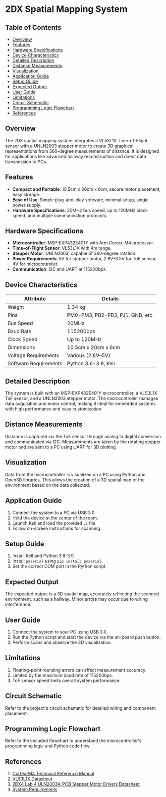 # 2DX Spatial Mapping System

## Table of Contents
- [Overview](#overview)
- [Features](#features)
- [Hardware Specifications](#hardware-specifications)
- [Device Characteristics](#device-characteristics)
- [Detailed Description](#detailed-description)
- [Distance Measurements](#distance-measurements)
- [Visualization](#visualization)
- [Application Guide](#application-guide)
- [Setup Guide](#setup-guide)
- [Expected Output](#expected-output)
- [User Guide](#user-guide)
- [Limitations](#limitations)
- [Circuit Schematic](#circuit-schematic)
- [Programming Logic Flowchart](#programming-logic-flowchart)
- [References](#references)

## Overview
The 2DX spatial mapping system integrates a VL53L1X Time-of-Flight sensor with a UNLN2003 stepper motor to create 3D graphical representations from 360-degree measurements of distance. It is designed for applications like advanced hallway reconstruction and direct data transmission to PCs.

## Features
- **Compact and Portable**: 10.5cm x 20cm x 6cm, secure motor placement, easy storage.
- **Ease of Use**: Simple plug-and-play software, minimal setup, single power supply.
- **Hardware Specifications**: 20MHz bus speed, up to 120MHz clock speed, and multiple communication protocols.

## Hardware Specifications
- **Microcontroller**: MSP-EXP432E401Y with Arm Cortex-M4 processor.
- **Time-of-Flight Sensor**: VL53L1X with 4m range.
- **Stepper Motor**: UNLN2003, capable of 360-degree rotation.
- **Power Requirements**: 5V for stepper motor, 2.6V–3.5V for ToF sensor, 4V for microcontroller.
- **Communication**: I2C and UART at 115200bps.

## Device Characteristics
| Attribute               | Details                          |
|-------------------------|----------------------------------|
| Weight                  | 1.34 kg                          |
| Pins                    | PM0-PM3, PB2-PB3, PJ1, GND, etc. |
| Bus Speed               | 20MHz                            |
| Baud Rate               | 115200bps                        |
| Clock Speed             | Up to 120MHz                     |
| Dimensions              | 10.5cm x 20cm x 6cm              |
| Voltage Requirements    | Various (2.6V–5V)                |
| Software Requirements   | Python 3.6-3.9, Keil             |

## Detailed Description
The system is built with an MSP-EXP432E401Y microcontroller, a VL53L1X ToF sensor, and a UNLN2003 stepper motor. The microcontroller manages data acquisition and motor control, making it ideal for embedded systems with high performance and easy customization.

## Distance Measurements
Distance is captured via the ToF sensor through analog to digital conversion and communicated via I2C. Measurements are taken by the rotating stepper motor and are sent to a PC using UART for 3D plotting.

## Visualization
Data from the microcontroller is visualized on a PC using Python and Open3D libraries. This allows the creation of a 3D spatial map of the environment based on the data collected.

## Application Guide
1. Connect the system to a PC via USB 3.0.
2. Hold the device at the center of the room.
3. Launch Keil and load the provided `.c` file.
4. Follow on-screen instructions for scanning.

## Setup Guide
1. Install Keil and Python 3.6-3.9.
2. Install `pyserial` using `pip install pyserial`.
3. Set the correct COM port in the Python script.

## Expected Output
The expected output is a 3D spatial map, accurately reflecting the scanned environment, such as a hallway. Minor errors may occur due to wiring interference.

## User Guide
1. Connect the system to your PC using USB 3.0.
2. Run the Python script and start the device via the on-board push button.
3. Perform scans and observe the 3D visualization.

## Limitations
1. Floating-point rounding errors can affect measurement accuracy.
2. Limited by the maximum baud rate of 115200bps.
3. ToF sensor speed limits overall system performance.

## Circuit Schematic
Refer to the project's circuit schematic for detailed wiring and component placement.

## Programming Logic Flowchart
Refer to the included flowchart to understand the microcontroller's programming logic and Python code flow.

## References
1. [Cortex-M4 Technical Reference Manual](https://avenue.cllmcmaster.ca/d2l/le/content/418585/viewContent/3472453/View)
2. [VL53L1X Datasheet](https://www.alldatasheet.com/view.jsp?Searchword=Vl53l1x%20datasheet&gclid=Cj0KCQjwgMqSBhDCARIsAIIVN1V7fnHAbqDNCxIoIYQLRB77Kj-EOxhhvR457wBa6sC81iszBUtIGpoaAv0hEALw_wcB)
3. [2DX4 Lab 4 ULN2003A-PCB Stepper Motor Drivers Datasheet](https://avenue.cllmcmaster.ca/d2l/le/content/418585/viewContent/3593206/View)
4. [System Requirements](https://www2.keil.com/system-requirements/)
